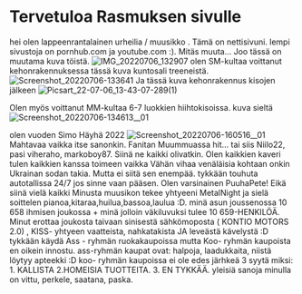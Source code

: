 # Tervetuloa Rasmuksen sivulle
hei olen lappeenrantalainen urheilia / muusikko . Tämä on nettisivuni.
lempi sivustoja on pornhub.com ja youtube.com  :).
Mitäs muuta... Joo tässä on muutama kuva töistä.
![IMG_20220706_132907](https://user-images.githubusercontent.com/108793909/177531141-3214acc3-92f2-4651-ba9f-75b8ffc964ed.jpg)
olen SM-kultaa voittanut kehonrakennuksessa tässä kuva kuntosali treeneistä.
![Screenshot_20220706-133641](https://user-images.githubusercontent.com/108793909/177532149-1ee0adc1-6fa3-45db-9b23-254d0ed9e854.jpg)
Ja tässä kuva kehonrakennus kisojen jälkeen 
![Picsart_22-07-06_13-43-07-289(1)](https://user-images.githubusercontent.com/108793909/177533106-47113dbb-3a53-47da-be62-e600aa0e2757.jpg)

Olen myös voittanut MM-kultaa 6-7 luokkien hiihtokisoissa. kuva sieltä
![Screenshot_20220706-134613__01](https://user-images.githubusercontent.com/108793909/177533576-657a1e4a-a166-4237-8aae-36cb5c92120c.jpg)

olen vuoden Simo Häyhä 2022
![Screenshot_20220706-160516__01](https://user-images.githubusercontent.com/108793909/177558164-1b51e570-62be-4a4f-906a-ef2f487ab13b.jpg)
Mahtavaa vaikka itse sanonkin. Fanitan Muummuassa hit... tai siis  Niilo22, pasi viheraho, markoboy87. Siinä ne kaikki olivatkin.
Olen kaikkien kaveri tulen kaikkien kanssa toimeen vaikka Vähän vihaa venäläisia kohtaan onkin Ukrainan sodan takia. Mutta ei siitä sen enempää.
tykkään touhuta autotallissa 24/7 jos sinne vaan pääsen. Olen varsinainen PuuhaPete! Eikä siinä vielä kaikki Minusta muusikon tekee yhtyeeni MetalNight ja sielä soittelen pianoa,kitaraa,huilua,bassoa,laulua :D. minä asun joussenossa 10 658 ihmisen joukossa + minä jolloin väkiluvuksi tulee 10 659-HENKILÖÄ. Minut erottaa joukosta taivaan sinisestä sähkömoposta ( KONTIO MOTORS 2.0) , KISS- yhtyeen vaatteista, nahkatakista JA leveästä kävelystä :D 
tykkään käydä Ass - ryhmän ruokakaupoissa mutta Koo- ryhmän kaupoista en oikein innostu. ass-ryhmän kaupat ovat: halpoja, laadukkaita, niistä löytyy apteekki :D 
koo- ryhmän kaupoissa ei ole edes järhkeä 3 syytä miksi: 1. KALLISTA 2.HOMEISIA TUOTTEITA. 3. EN TYKKÄÄ. yleisiä sanoja minulla on vittu, perkele, saatana, paska. 



